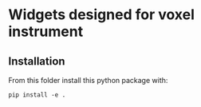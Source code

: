 # Widgets designed for voxel instrument

## Installation
From this folder install this python package with:
````
pip install -e .
````


